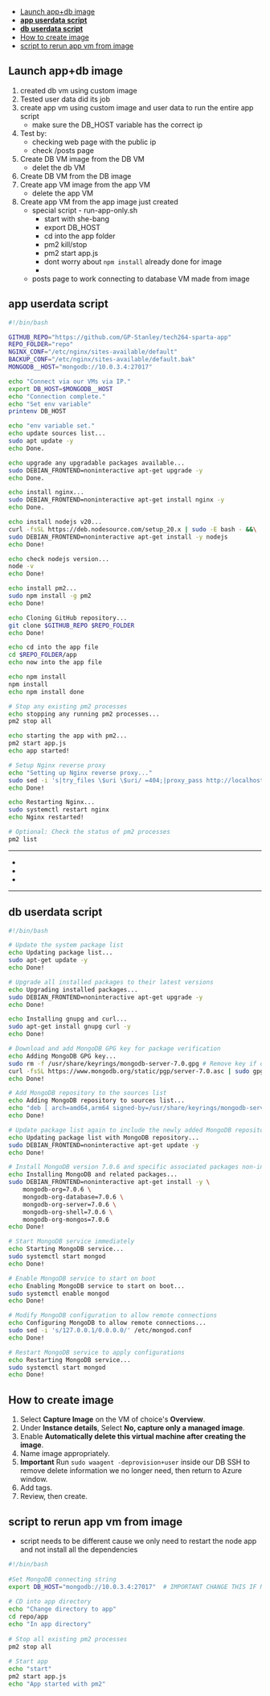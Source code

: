 - [Launch app+db image](#launch-appdb-image)
- [**app userdata script**](#app-userdata-script)
- [**db userdata script**](#db-userdata-script)
- [How to create image](#how-to-create-image)
- [script to rerun app vm from image](#script-to-rerun-app-vm-from-image)


## Launch app+db image
1. created db vm using custom image
2. Tested user data did its job
3. create app vm using custom image and user data to run the entire app script
   - make sure the DB_HOST variable has the correct ip
4. Test by:
   - checking web page with the public ip 
   - check /posts page
5. Create DB VM image from the DB VM
   - delet the db VM
6. Create DB VM from the DB image
7. Create app VM image from the app VM
   - delete the app VM
8. Create app VM from the app image just created
   - special script - run-app-only.sh
     - start with she-bang
     - export DB_HOST
     - cd into the app folder
     - pm2 kill/stop
     - pm2 start app.js
     - dont worry about `npm install` already done for image
     - 
   - posts page to work connecting to database VM made from image


## **app userdata script**
```bash
#!/bin/bash

GITHUB_REPO="https://github.com/GP-Stanley/tech264-sparta-app"
REPO_FOLDER="repo"
NGINX_CONF="/etc/nginx/sites-available/default"
BACKUP_CONF="/etc/nginx/sites-available/default.bak"
MONGODB__HOST="mongodb://10.0.3.4:27017"

echo "Connect via our VMs via IP."
export DB_HOST=$MONGODB__HOST
echo "Connection complete."
echo "Set env variable"
printenv DB_HOST

echo "env variable set."
echo update sources list...
sudo apt update -y
echo Done.

echo upgrade any upgradable packages available...
sudo DEBIAN_FRONTEND=noninteractive apt-get upgrade -y
echo Done.

echo install nginx...
sudo DEBIAN_FRONTEND=noninteractive apt-get install nginx -y
echo Done.

echo install nodejs v20...
curl -fsSL https://deb.nodesource.com/setup_20.x | sudo -E bash - &&\
sudo DEBIAN_FRONTEND=noninteractive apt-get install -y nodejs
echo Done!

echo check nodejs version...
node -v
echo Done!

echo install pm2...
sudo npm install -g pm2
echo Done!

echo Cloning GitHub repository...
git clone $GITHUB_REPO $REPO_FOLDER
echo Done!

echo cd into the app file
cd $REPO_FOLDER/app
echo now into the app file

echo npm install
npm install
echo npm install done

# Stop any existing pm2 processes
echo stopping any running pm2 processes...
pm2 stop all

echo starting the app with pm2...
pm2 start app.js
echo app started!

# Setup Nginx reverse proxy
echo "Setting up Nginx reverse proxy..."
sudo sed -i 's|try_files \$uri \$uri/ =404;|proxy_pass http://localhost:3000;|' /etc/nginx/sites-available/default
echo Done!

echo Restarting Nginx...
sudo systemctl restart nginx
echo Nginx restarted!

# Optional: Check the status of pm2 processes
pm2 list
```
---
-
-
-
---
## **db userdata script**

```bash
#!/bin/bash

# Update the system package list
echo Updating package list...
sudo apt-get update -y
echo Done!

# Upgrade all installed packages to their latest versions
echo Upgrading installed packages...
sudo DEBIAN_FRONTEND=noninteractive apt-get upgrade -y
echo Done!

echo Installing gnupg and curl...
sudo apt-get install gnupg curl -y
echo Done!

# Download and add MongoDB GPG key for package verification
echo Adding MongoDB GPG key...
sudo rm -f /usr/share/keyrings/mongodb-server-7.0.gpg # Remove key if one exists 
curl -fsSL https://www.mongodb.org/static/pgp/server-7.0.asc | sudo gpg --yes -o /usr/share/keyrings/mongodb-server-7.0.gpg --dearmor #the --yes will be useful for reruns
echo Done!

# Add MongoDB repository to the sources list
echo Adding MongoDB repository to sources list...
echo "deb [ arch=amd64,arm64 signed-by=/usr/share/keyrings/mongodb-server-7.0.gpg ] https://repo.mongodb.org/apt/ubuntu jammy/mongodb-org/7.0 multiverse" | sudo tee /etc/apt/sources.list.d/mongodb-org-7.0.list
echo Done!

# Update package list again to include the newly added MongoDB repository
echo Updating package list with MongoDB repository...
sudo DEBIAN_FRONTEND=noninteractive apt-get update -y
echo Done!

# Install MongoDB version 7.0.6 and specific associated packages non-interactively
echo Installing MongoDB and related packages...
sudo DEBIAN_FRONTEND=noninteractive apt-get install -y \
    mongodb-org=7.0.6 \
    mongodb-org-database=7.0.6 \
    mongodb-org-server=7.0.6 \
    mongodb-org-shell=7.0.6 \
    mongodb-org-mongos=7.0.6
echo Done!

# Start MongoDB service immediately
echo Starting MongoDB service...
sudo systemctl start mongod
echo Done!

# Enable MongoDB service to start on boot
echo Enabling MongoDB service to start on boot...
sudo systemctl enable mongod
echo Done!

# Modify MongoDB configuration to allow remote connections
echo Configuring MongoDB to allow remote connections...
sudo sed -i 's/127.0.0.1/0.0.0.0/' /etc/mongod.conf
echo Done!

# Restart MongoDB service to apply configurations
echo Restarting MongoDB service...
sudo systemctl start mongod
echo Done!
```

## How to create image

1. Select **Capture Image** on the VM of choice's **Overview**.
2. Under **Instance details**, Select **No, capture only a managed image**.
3. Enable **Automatically delete this virtual machine after creating the image**.
4. Name image appropriately.
5. **Important** Run `sudo waagent -deprovision+user` inside our DB SSH to remove delete information we no longer need, then return to Azure window.
6. Add tags.
7. Review, then create.

## script to rerun app vm from image 

- script needs to be different cause we only need to restart the node app and not install all the dependencies

```bash
#!/bin/bash
 
#Set MongoDB connecting string
export DB_HOST="mongodb://10.0.3.4:27017"  # IMPORTANT CHANGE THIS IF NOT THE SAME DB IP
 
# CD into app directory
echo "Change directory to app"
cd repo/app
echo "In app directory"
 
# Stop all existing pm2 processes
pm2 stop all
 
# Start app
echo "start"
pm2 start app.js
echo "App started with pm2"
```